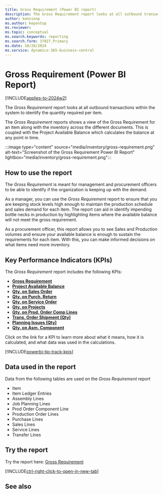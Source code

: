```yaml
---
title: Gross Requirement (Power BI report)
description: The Gross Requirement report looks at all outbound transactions within the system to identify the quantity required per item. 
author: kennienp
ms.author: kepontop
ms.reviewer: 
ms.topic: conceptual
ms.search.keywords: reporting
ms.search.form: 37027_Primary
ms.date: 10/28/2024
ms.service: dynamics-365-business-central
---
```


# Gross Requirement (Power BI Report)
[!INCLUDE[applies-to-2024w2](includes/applies-to-2024w2.md)]


The *Gross Requirement* report looks at all outbound transactions within the system to identify the quantity required per item. 

The *Gross Requirement* reports shows a view of the Gross Requirement for an item along with the inventory across the different documents. This is coupled with the Project Available Balance which calculates the balance at any point in time. 

:::image type="content" source="media/inventory/gross-requirement.png" alt-text="Screenshot of the Gross Requirement Power BI Report" lightbox="media/inventory/gross-requirement.png":::

## How to use the report

The *Gross Requirement* is meant for management and procurement officers to be able to identify if the organization is keeping up with the demand.

As a manager, you can use the *Gross Requirement* report to ensure that you are keeping stock levels high enough to maintain the production schedule and sales demand for each item. The report can aid in identify impending bottle necks in production by highlighting items where the available balance will not meet the gross requirement. 

As a procurement officer, this report allows you to see Sales and Production volumes and ensure your available balance is enough to sustain the requirements for each item. With this, you can make informed decisions on what items need more inventory.

## Key Performance Indicators (KPIs)

The *Gross Requirement* report includes the following KPIs:

- [**Gross Requirement**](####)
- [**Project Available Balance**](####)
- [**Qty. on Sales Order**](####)
- [**Qty. on Purch. Return**](####)
- [**Qty. on Service Order**](####)
- [**Qty. on Projects**](####)
- [**Qty. on Prod. Order Comp Lines**](####)
- [**Trans. Order Shipment (Qty)**](####)
- [**Planning Issues (Qty)**](###)
- [**Qty. on Asm. Component**](###)

Click on the link for a KPI to learn more about what it means, how it is calculated, and what data was used in the calculations. 

[!INCLUDE[powerbi-tip-track-kpis](../includes/powerbi-tip-track-kpis.md)]

## Data used in the report

Data from the following tables are used on the *Gross Requirement* report
- Item
- Item Ledger Entries
- Assembly Lines
- Job Planning Lines
- Prod Order Component Line
- Production Order Lines
- Purchase Lines
- Sales Lines
- Service Lines
- Transfer Lines


## Try the report

Try the report here: [Gross Requirement](https://businesscentral.dynamics.com?page=37027)

[!INCLUDE[ctrl-right-click-to-open-in-new-tab](../includes/ctrl-right-click-to-open-in-new-tab.md)]

## See also